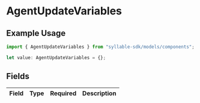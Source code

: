 # AgentUpdateVariables

## Example Usage

```typescript
import { AgentUpdateVariables } from "syllable-sdk/models/components";

let value: AgentUpdateVariables = {};
```

## Fields

| Field       | Type        | Required    | Description |
| ----------- | ----------- | ----------- | ----------- |